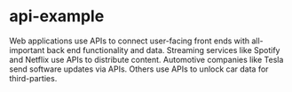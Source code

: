 # api-example

Web applications use APIs to connect user-facing front ends with all-important back end functionality and data. Streaming services like Spotify and Netflix use APIs to distribute content. Automotive companies like Tesla send software updates via APIs. Others use APIs to unlock car data for third-parties.
